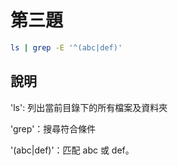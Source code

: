 # 第三題

```bash
ls | grep -E '^(abc|def)'
```
## 說明
'ls': 列出當前目錄下的所有檔案及資料夾

'grep'：搜尋符合條件

'(abc|def)'：匹配 abc 或 def。
